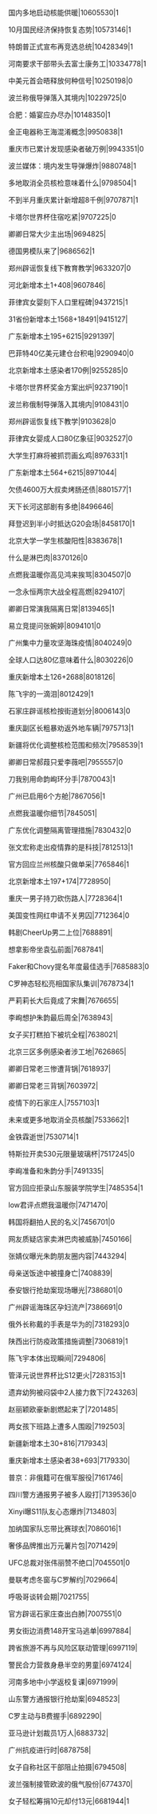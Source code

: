 国内多地启动核能供暖|10605530|1

10月国民经济保持恢复态势|10573146|1

特朗普正式宣布再竞选总统|10428349|1

河南要求干部带头去富士康务工|10334778|1

中美元首会晤释放何种信号|10250198|0

波兰称俄导弹落入其境内|10229725|0

合肥：婚宴应办尽办|10148350|1

金正电器称王海混淆概念|9950838|1

重庆市已累计发现感染者破万例|9943351|0

波兰媒体：境内发生导弹爆炸|9880748|1

多地取消全员核检意味着什么|9798504|1

不到半月重庆累计新增超8千例|9707871|1

卡塔尔世界杯住宿吃紧|9707225|0

卿卿日常大少主出场|9694825|

德国男模队来了|9686562|1

郑州辟谣恢复线下教育教学|9633207|0

河北新增本土1+408|9607846|

菲律宾女婴刻下人口里程碑|9437215|1

31省份新增本土1568+18491|9415127|

广东新增本土195+6215|9291397|

巴菲特40亿美元建仓台积电|9290940|0

北京新增本土感染者170例|9255285|0

卡塔尔世界杯奖金方案出炉|9237190|1

波兰称俄制导弹落入其境内|9108431|0

郑州辟谣恢复线下教学|9103628|0

菲律宾女婴成人口80亿象征|9032527|0

大学生打麻将被抓罚画幺鸡|8976331|1

广东新增本土564+6215|8971044|

欠债4600万大叔卖烤肠还债|8801577|1

天下长河这部剧有多绝|8496646|

拜登迟到半小时抵达G20会场|8458170|1

北京大学一学生核酸阳性|8383678|1

什么是淋巴肉|8370126|0

点燃我温暖你高见鸿来挨骂|8304507|0

一念永恒两宗大战全程高燃|8294107|

卿卿日常演我隔离日常|8139465|1

易立竞提问张婉婷|8094101|0

广州集中力量攻坚海珠疫情|8040249|0

全球人口达80亿意味着什么|8030226|0

重庆新增本土126+2688|8018126|

陈飞宇的一滴泪|8012429|1

石家庄辟谣核检按街道划分|8006143|0

重庆副区长粗暴劝返外地车辆|7975713|1

新疆将优化调整核检范围和频次|7958539|1

卿卿日常郝葭只爱李薇吧|7955557|0

刀我别用命韵峋环分手|7870043|1

广州已启用6个方舱|7867056|1

点燃我温暖你细节|7845051|

广东优化调整隔离管理措施|7830432|0

张文宏称走出疫情靠的是科技|7812513|1

官方回应兰州核酸只做单采|7765846|1

北京新增本土197+174|7728950|

重庆一男子持刀砍伤路人|7728364|1

美国变性网红申请不关男囚|7712364|0

韩剧CheerUp男二上位|7688891|

想拿影帝坐袁弘前面|7687841|

Faker和Chovy提名年度最佳选手|7685883|0

C罗神态轻松亮相国家队集训|7678734|1

严莉莉长大后竟成了宋舞|7676655|

李峋想护朱韵最后周全|7638943|

女子买打糕拍下被坑全程|7638021|

北京三区多例感染者涉工地|7626865|

卿卿日常老三惨遭背锅|7618937|

卿卿日常老三背锅|7603972|

疫情下的石家庄人|7557103|1

未来或更多地取消全员核酸|7533662|1

金铁霖逝世|7530714|1

特斯拉开卖530元限量玻璃杯|7517245|0

李峋准备和朱韵分手|7491335|

官方回应拒录山东服装学院学生|7485354|1

low君评点燃我温暖你|7471470|

韩国将翻拍人民的名义|7456701|0

网友质疑店家卖淋巴肉被威胁|7450166|

张婧仪曝光朱韵朋友圈内容|7443294|

母亲送饭途中被撞身亡|7408839|

泰安银行抢劫案现场曝光|7386801|0

广州辟谣海珠区孕妇流产|7386691|0

俄外长称戴的手表是华为的|7318293|0

陕西出行防疫政策措施调整|7306819|1

陈飞宇本体出现瞬间|7294806|

管泽元说世界杯比S12更火|7283153|1

遗弃幼狗被闷袋中2人接力救下|7243263|

赵丽颖欧豪新剧燃起来了|7201485|

两女孩下班路上遭多人围殴|7192503|

新疆新增本土30+816|7179343|

重庆新增本土感染者38+693|7179330|

普京：非俄籍可在俄军服役|7161746|

四川警方通报男子被多人殴打|7139536|0

Xinyi曝S11队友心态爆炸|7134803|

加纳国家队忘带比赛球衣|7086016|1

奢侈品牌推出万元薯片包|7071429|

UFC总裁对张伟丽赞不绝口|7045501|0

曼联考虑冬窗与C罗解约|7029664|

呼吸哥谈转会期|7021755|

官方辟谣石家庄查出白肺|7007551|0

男女街边消费148开宝马逃单|6997884|

跨省旅游不再与风险区联动管理|6997119|

警民合力营救身悬半空的男童|6974124|

河南多地中小学返校复课|6971999|

山东警方通报银行抢劫案|6948523|

C罗主动与B费握手|6892290|

亚马逊计划裁员1万人|6883732|

广州抗疫进行时|6878758|

女子自称社区干部阻止拍摄|6794508|

波兰强制接管欧波的俄气股份|6774370|

女子轻松筹捐10元却付13元|6681944|1

